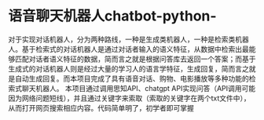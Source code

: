 # 语音聊天机器人chatbot-python-
对于实现对话机器人，分为两种路线，一种是生成类机器人，一种是检索类机器人。基于检索式的对话机器人是通过对话者输入的语义特征，从数据中检索出最能够匹配对话者语义特征的数据，简而言之就是根据问答库去返回一个答案；而基于生成式的对话机器人则是经过大量的学习人的语言学特征，生成回复，简而言之就是自动生成回复。而本项目完成了具有语音对话、购物、电影播放等多种功能的检索式聊天机器人。
本项目通过调用思知API、chatgpt API实现问答（API调用可能因为网络问题短线），并且通过关键字来索取（索取的关键字在两个txt文件中），从而打开网页搜索相应内容。代码简单明了，初学者即可掌握
